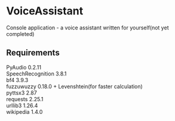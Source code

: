 # VoiceAssistant

Console application - a voice assistant written for yourself(not yet completed)

Requirements
------------

PyAudio 0.2.11<br />
SpeechRecognition 3.8.1<br />
bf4 3.9.3	<br />
fuzzuwuzzy 0.18.0 + Levenshtein(for faster calculation)	<br />
pyttsx3 2.87	<br />
requests 2.25.1	<br />
urllib3 1.26.4	<br />
wikipedia 1.4.0	<br />

